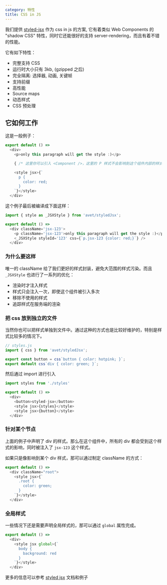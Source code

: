 ```yaml
---
category: 特性
title: CSS in JS
---
```


我们提供 [styled-jsx](https://github.com/zeit/styled-jsx) 作为 css in js 的方案, 它有着类似 Web Components 的 "shadow CSS" 特性，同时它还能很好的支持 server-rendering，而且有着不错的性能。

它有如下特性：

- 完整支持 CSS
- 运行时大小只有 3kb, (gzipped 之后)
- 完全隔离: 选择器, 动画, 关键帧
- 支持前缀
- 高性能
- Source maps
- 动态样式
- CSS 预处理

## 它如何工作

这是一般例子：

```javascript
export default () =>
  <div>
    <p>only this paragraph will get the style :)</p>

    { /* 这里你可以引入 <Component />，这里的 P 样式不会影响到这个组件内部的样式 */ }

    <style jsx>{`
      p {
        color: red;
      }
    `}</style>
  </div>
```

这个例子最后被编译成下面这样：

```javascript
import { style as _JSXStyle } from 'avet/styledJsx';

export default () =>
  <div className='jsx-123'>
    <p className='jsx-123'>only this paragraph will get the style :)</p>
    <_JSXStyle styleId='123' css={`p.jsx-123 {color: red;}`} />
  </div>
```

### 为什么要这样

唯一的 className 给了我们更好的样式封装，避免大范围的样式污染。而且 `_JSXStyle` 也进行了一系列的优化：

- 渲染时才注入样式
- 样式只会注入一次，即使这个组件被引入多次
- 移除不使用的样式
- 追踪样式在服务端的渲染

### 把 css 放到独立的文件

当然你也可以把样式单独到文件中。通过这种的方式也是比较好维护的，特别是样式比较多的情况下。

```javascript
// styles.js
import { css } from 'avet/styledJsx';

export const button = css`button { color: hotpink; }`;
export default css`div { color: green; }`;
```

然后通过 import 进行引入

```javascript
import styles from './styles'

export default () =>
  <div>
    <button>styled-jsx</button>
    <style jsx>{styles}</style>
    <style jsx>{button}</style>
  </div>
```

### 针对某个节点

上面的例子中声明了 div 的样式。那么在这个组件中，所有的 div 都会受到这个样式的影响，同时被注入了 `jsx-123` 这个样式。

如果只是像影响到某个 div 样式，那可以通过制定 className 的方式：

```javascript
export default () =>
  <div className="root">
    <style jsx>{`
      .root {
        color: green;
      }
    `}</style>
  </div>
```

### 全局样式

一些情况下还是需要声明全局样式的，那可以通过 `global` 属性完成。

```javascript
export default () =>
  <div>
    <style jsx global>{`
      body {
        background: red
      }
    `}</style>
  </div>
```


更多的信息可以参考 [styled jsx](https://github.com/zeit/styled-jsx) 文档和例子